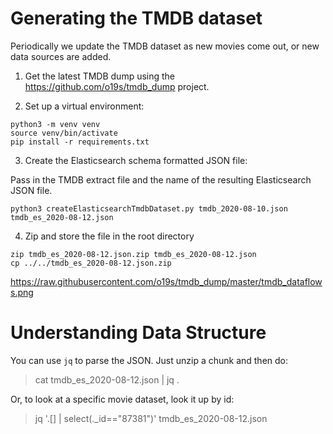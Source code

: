 # Generating the TMDB dataset

Periodically we update the TMDB dataset as new movies come out, or new data sources are added.

1. Get the latest TMDB dump using the https://github.com/o19s/tmdb_dump project.

2. Set up a virtual environment:

```
python3 -m venv venv
source venv/bin/activate
pip install -r requirements.txt
```

3. Create the Elasticsearch schema formatted JSON file:

Pass in the TMDB extract file and the name of the resulting Elasticsearch JSON file.

```
python3 createElasticsearchTmdbDataset.py tmdb_2020-08-10.json tmdb_es_2020-08-12.json
```

4. Zip and store the file in the root directory

```
zip tmdb_es_2020-08-12.json.zip tmdb_es_2020-08-12.json
cp ../../tmdb_es_2020-08-12.json.zip
```



https://raw.githubusercontent.com/o19s/tmdb_dump/master/tmdb_dataflows.png


# Understanding Data Structure

You can use `jq` to parse the JSON.   Just unzip a chunk and then do:

> cat tmdb_es_2020-08-12.json | jq .

Or, to look at a specific movie dataset, look it up by id:

> jq '.[] | select(._id=="87381")' tmdb_es_2020-08-12.json
